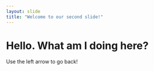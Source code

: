 ```yaml
---
layout: slide
title: "Welcome to our second slide!"
---
```

<h1>Hello. What am I doing here?</h1>
Use the left arrow to go back!